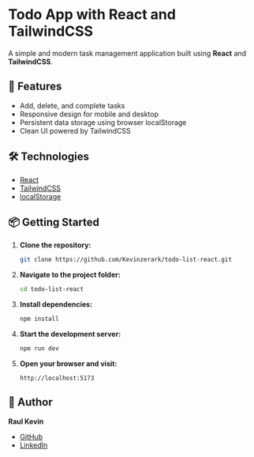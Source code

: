 # Todo App with React and TailwindCSS

A simple and modern task management application built using **React** and **TailwindCSS**.

## 🚀 Features

- Add, delete, and complete tasks
- Responsive design for mobile and desktop
- Persistent data storage using browser localStorage
- Clean UI powered by TailwindCSS

## 🛠️ Technologies

- [React](https://react.dev/)
- [TailwindCSS](https://tailwindcss.com/)
- [localStorage](https://developer.mozilla.org/en-US/docs/Web/API/Window/localStorage)

## 📦 Getting Started

1. **Clone the repository:**
    ```bash
    git clone https://github.com/Kevinzerark/todo-list-react.git
    ```

2. **Navigate to the project folder:**
    ```bash
    cd todo-list-react
    ```

3. **Install dependencies:**
    ```bash
    npm install
    ```

4. **Start the development server:**
    ```bash
    npm run dev
    ```

5. **Open your browser and visit:**
    ```
    http://localhost:5173
    ```

## 👤 Author

**Raul Kevin**  
- [GitHub](https://github.com/Kevinzerark)
- [LinkedIn](https://www.linkedin.com/in/kevin-cardoso-/)
